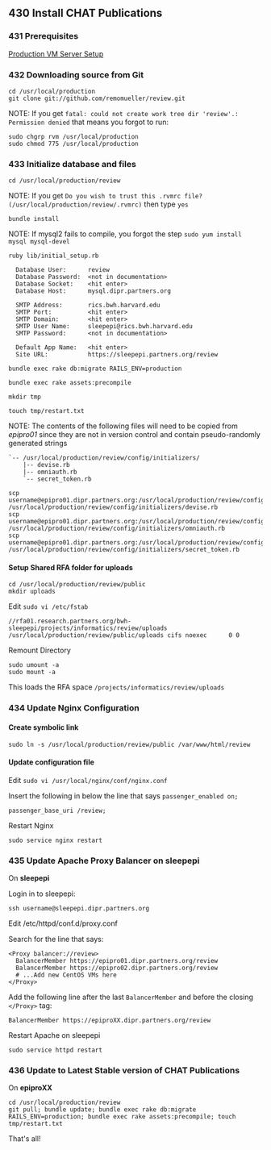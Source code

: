 ## 430 Install CHAT Publications

### 431 Prerequisites

[Production VM Server Setup](https://github.com/sleepepi/sleepepi/tree/master/virtual-machines/100-technology-and-application-routes.md)

### 432 Downloading source from Git

```console
cd /usr/local/production
git clone git://github.com/remomueller/review.git
```

NOTE: If you get `fatal: could not create work tree dir 'review'.: Permission denied` that means you forgot to run:

```console
sudo chgrp rvm /usr/local/production
sudo chmod 775 /usr/local/production
```

### 433 Initialize database and files

```console
cd /usr/local/production/review
```

NOTE: If you get `Do you wish to trust this .rvmrc file? (/usr/local/production/review/.rvmrc)` then type `yes`

```console
bundle install
```

NOTE: If mysql2 fails to compile, you forgot the step `sudo yum install mysql mysql-devel`

```console
ruby lib/initial_setup.rb

  Database User:      review
  Database Password:  <not in documentation>
  Database Socket:    <hit enter>
  Database Host:      mysql.dipr.partners.org

  SMTP Address:       rics.bwh.harvard.edu
  SMTP Port:          <hit enter>
  SMTP Domain:        <hit enter>
  SMTP User Name:     sleepepi@rics.bwh.harvard.edu
  SMTP Password:      <not in documentation>

  Default App Name:   <hit enter>
  Site URL:           https://sleepepi.partners.org/review

bundle exec rake db:migrate RAILS_ENV=production

bundle exec rake assets:precompile

mkdir tmp

touch tmp/restart.txt
```

NOTE: The contents of the following files will need to be copied from *epipro01* since they are not in version control and contain pseudo-randomly generated strings

```
`-- /usr/local/production/review/config/initializers/
    |-- devise.rb
    |-- omniauth.rb
    `-- secret_token.rb
```

```console
scp username@epipro01.dipr.partners.org:/usr/local/production/review/config/initializers/devise.rb /usr/local/production/review/config/initializers/devise.rb
scp username@epipro01.dipr.partners.org:/usr/local/production/review/config/initializers/omniauth.rb /usr/local/production/review/config/initializers/omniauth.rb
scp username@epipro01.dipr.partners.org:/usr/local/production/review/config/initializers/secret_token.rb /usr/local/production/review/config/initializers/secret_token.rb
```

#### Setup Shared RFA folder for uploads

```console
cd /usr/local/production/review/public
mkdir uploads
```

Edit `sudo vi /etc/fstab`

```
//rfa01.research.partners.org/bwh-sleepepi/projects/informatics/review/uploads /usr/local/production/review/public/uploads cifs noexec      0 0
```

Remount Directory

```console
sudo umount -a
sudo mount -a
```

This loads the RFA space `/projects/informatics/review/uploads`

### 434 Update Nginx Configuration

#### Create symbolic link

```console
sudo ln -s /usr/local/production/review/public /var/www/html/review
```

#### Update configuration file

Edit `sudo vi /usr/local/nginx/conf/nginx.conf`

Insert the following in below the line that says `passenger_enabled on;`

```
passenger_base_uri /review;
```

Restart Nginx

```console
sudo service nginx restart
```

### 435 Update Apache Proxy Balancer on sleepepi

On **sleepepi**

Login in to sleepepi:

```console
ssh username@sleepepi.dipr.partners.org
```

Edit /etc/httpd/conf.d/proxy.conf

Search for the line that says:

```
<Proxy balancer://review>
  BalancerMember https://epipro01.dipr.partners.org/review
  BalancerMember https://epipro02.dipr.partners.org/review
  # ...Add new CentOS VMs here
</Proxy>
```

Add the following line after the last `BalancerMember` and before the closing `</Proxy>` tag:

```
BalancerMember https://epiproXX.dipr.partners.org/review
```

Restart Apache on sleepepi

```console
sudo service httpd restart
```

### 436 Update to Latest Stable version of CHAT Publications

On **epiproXX**

```console
cd /usr/local/production/review
git pull; bundle update; bundle exec rake db:migrate RAILS_ENV=production; bundle exec rake assets:precompile; touch tmp/restart.txt
```

That's all!
